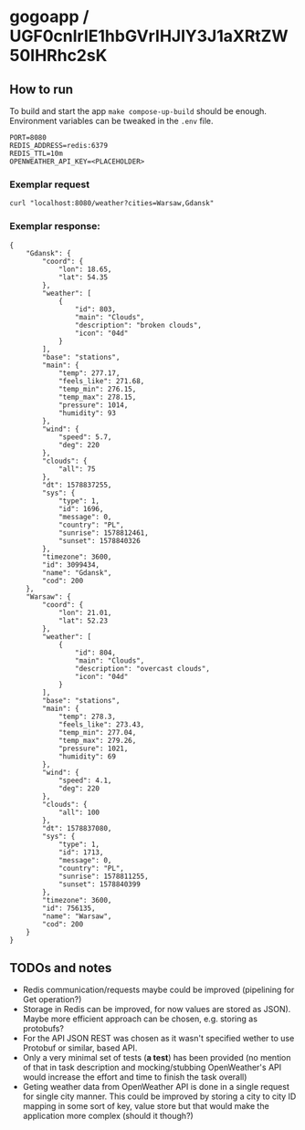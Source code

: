 # gogoapp / UGF0cnlrIE1hbGVrIHJlY3J1aXRtZW50IHRhc2sK

## How to run

To build and start the app `make compose-up-build` should be enough.
Environment variables can be tweaked in the `.env` file.

    PORT=8080
    REDIS_ADDRESS=redis:6379
    REDIS_TTL=10m
    OPENWEATHER_API_KEY=<PLACEHOLDER>

### Exemplar request

    curl "localhost:8080/weather?cities=Warsaw,Gdansk"

### Exemplar response:

    {
        "Gdansk": {
            "coord": {
                "lon": 18.65,
                "lat": 54.35
            },
            "weather": [
                {
                    "id": 803,
                    "main": "Clouds",
                    "description": "broken clouds",
                    "icon": "04d"
                }
            ],
            "base": "stations",
            "main": {
                "temp": 277.17,
                "feels_like": 271.68,
                "temp_min": 276.15,
                "temp_max": 278.15,
                "pressure": 1014,
                "humidity": 93
            },
            "wind": {
                "speed": 5.7,
                "deg": 220
            },
            "clouds": {
                "all": 75
            },
            "dt": 1578837255,
            "sys": {
                "type": 1,
                "id": 1696,
                "message": 0,
                "country": "PL",
                "sunrise": 1578812461,
                "sunset": 1578840326
            },
            "timezone": 3600,
            "id": 3099434,
            "name": "Gdansk",
            "cod": 200
        },
        "Warsaw": {
            "coord": {
                "lon": 21.01,
                "lat": 52.23
            },
            "weather": [
                {
                    "id": 804,
                    "main": "Clouds",
                    "description": "overcast clouds",
                    "icon": "04d"
                }
            ],
            "base": "stations",
            "main": {
                "temp": 278.3,
                "feels_like": 273.43,
                "temp_min": 277.04,
                "temp_max": 279.26,
                "pressure": 1021,
                "humidity": 69
            },
            "wind": {
                "speed": 4.1,
                "deg": 220
            },
            "clouds": {
                "all": 100
            },
            "dt": 1578837080,
            "sys": {
                "type": 1,
                "id": 1713,
                "message": 0,
                "country": "PL",
                "sunrise": 1578811255,
                "sunset": 1578840399
            },
            "timezone": 3600,
            "id": 756135,
            "name": "Warsaw",
            "cod": 200
        }
    }

## TODOs and notes

* Redis communication/requests maybe could be improved (pipelining for Get operation?)
* Storage in Redis can be improved, for now values are stored as JSON). Maybe
    more efficient approach can be chosen, e.g. storing as protobufs?
* For the API JSON REST was chosen as it wasn't specified wether to use Protobuf
    or similar, based API.
* Only a very minimal set of tests (**a test**) has been provided (no mention of that
    in task description and mocking/stubbing OpenWeather's API would increase the
    effort and time to finish the task overall)
* Geting weather data from OpenWeather API is done in a single request for single
    city manner. This could be improved by storing a city to city ID mapping in
    some sort of key, value store but that would make the application more complex
    (should it though?)
